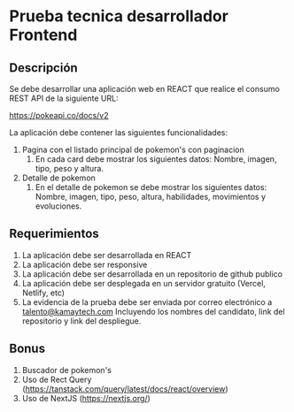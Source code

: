 # Prueba tecnica desarrollador Frontend

## Descripción

Se debe desarrollar una aplicación web en REACT que realice el consumo REST API de la siguiente URL: 

https://pokeapi.co/docs/v2

La aplicación debe contener las siguientes funcionalidades:

1. Pagina con el listado principal de pokemon's con paginacion
    1. En cada card debe mostrar los siguientes datos: Nombre, imagen, tipo, peso y altura.
2. Detalle de pokemon
    1. En el detalle de pokemon se debe mostrar los siguientes datos: Nombre, imagen, tipo, peso, altura, habilidades, movimientos y evoluciones.

## Requerimientos

1. La aplicación debe ser desarrollada en REACT
2. La aplicación debe ser responsive
3. La aplicación debe ser desarrollada en un repositorio de github publico
4. La aplicación debe ser desplegada en un servidor gratuito (Vercel, Netlify, etc)
5. La evidencia de la prueba debe ser enviada por correo electrónico a
   talento@kamaytech.com
Incluyendo los nombres del candidato,  link del repositorio y link del despliegue.

## Bonus

1. Buscador de pokemon's
2. Uso de Rect Query (https://tanstack.com/query/latest/docs/react/overview)
3. Uso de NextJS (https://nextjs.org/)

